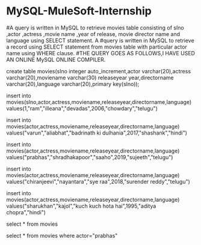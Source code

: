 # MySQL-MuleSoft-Internship
#A query is written in MySQL to retrieve movies table consisting of slno ,actor ,actress ,movie name ,year of release, movie director name and language using SELECT statement. A #query is written in MySQL to retrieve a record using SELECT statement  from movies table with particular actor name using WHERE clause.
#THE QUERY GOES AS FOLLOWS,I HAVE USED AN ONLINE MySQL ONLINE COMPILER.

create table movies(slno integer auto_increment,actor varchar(20),actress varchar(20),moviename varchar(30) releaseyear year,directorname varchar(20),language varchar(20),primary key(slno));

insert into movies(slno,actor,actress,moviename,releaseyear,directorname,language) 
values(1,"ram","illeana","devadas",2006,"chowdary","telugu")

insert into movies(actor,actress,moviename,releaseyear,directorname,language) 
values("varun","aliabhat","badrinath ki dulhania",2017,"shashank","hindi")

insert into movies(actor,actress,moviename,releaseyear,directorname,language) 
values("prabhas","shradhakapoor","saaho",2019,"sujeeth","telugu")

insert into movies(actor,actress,moviename,releaseyear,directorname,language) 
values("chiranjeevi","nayantara","sye raa",2018,"surender reddy","telugu")

insert into movies(actor,actress,moviename,releaseyear,directorname,language) 
values("sharukhan","kajol","kuch kuch hota hai",1995,"aditya chopra","hindi")
    
select * from movies

select * from movies where actor="prabhas"


